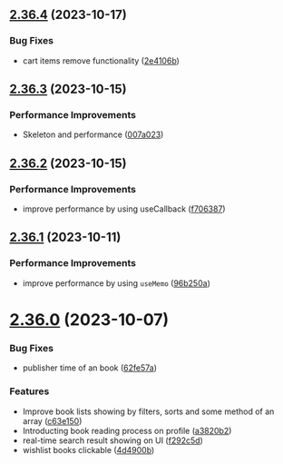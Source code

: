 ## [2.36.4](https://github.com/hossainchisty/LeafLine-Client/compare/v2.36.3...v2.36.4) (2023-10-17)


### Bug Fixes

* cart items remove functionality ([2e4106b](https://github.com/hossainchisty/LeafLine-Client/commit/2e4106bf16da1608cec04e422c86872ce399e22f))



## [2.36.3](https://github.com/hossainchisty/LeafLine-Client/compare/v2.36.2...v2.36.3) (2023-10-15)


### Performance Improvements

* Skeleton and performance ([007a023](https://github.com/hossainchisty/LeafLine-Client/commit/007a0236298665362b26c753af7c2c3ee10e5eb0))



## [2.36.2](https://github.com/hossainchisty/LeafLine-Client/compare/v2.36.1...v2.36.2) (2023-10-15)


### Performance Improvements

* improve performance by using useCallback ([f706387](https://github.com/hossainchisty/LeafLine-Client/commit/f706387c5d487a3ee456705945daeb8db0ba1056))



## [2.36.1](https://github.com/hossainchisty/LeafLine-Client/compare/v2.36.0...v2.36.1) (2023-10-11)


### Performance Improvements

* improve performance by using ```useMemo``` ([96b250a](https://github.com/hossainchisty/LeafLine-Client/commit/96b250a82e0c74b74ad56d52d5ff6fed71ba15d4))



# [2.36.0](https://github.com/hossainchisty/LeafLine-Client/compare/v2.35.0...v2.36.0) (2023-10-07)


### Bug Fixes

* publisher time of an book ([62fe57a](https://github.com/hossainchisty/LeafLine-Client/commit/62fe57a691e01da823b3ee2af7cbb581e70b4517))


### Features

* Improve book lists showing by filters, sorts and  some method of an array ([c63e150](https://github.com/hossainchisty/LeafLine-Client/commit/c63e150706a2268be449395c612f070965baec2d))
* Introducting book reading process on profile ([a3820b2](https://github.com/hossainchisty/LeafLine-Client/commit/a3820b24157e8c0cd46f14308d7f9d1151e1cbf9))
* real-time search result showing on UI ([f292c5d](https://github.com/hossainchisty/LeafLine-Client/commit/f292c5d91167158c2552b462b7971c0d85806603))
* wishlist books clickable ([4d4900b](https://github.com/hossainchisty/LeafLine-Client/commit/4d4900b2b12bbd3dd091c14b73e1c463f5029fcf))



